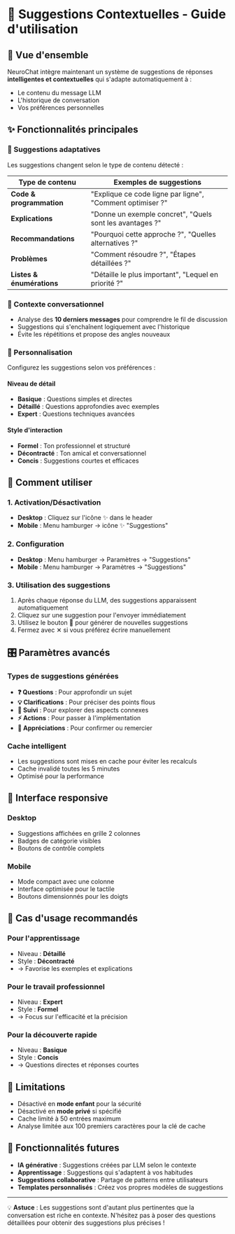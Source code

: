# 🧠 Suggestions Contextuelles - Guide d'utilisation

## 🎯 Vue d'ensemble

NeuroChat intègre maintenant un système de suggestions de réponses **intelligentes et contextuelles** qui s'adapte automatiquement à :
- Le contenu du message LLM
- L'historique de conversation
- Vos préférences personnelles

## ✨ Fonctionnalités principales

### 🔄 Suggestions adaptatives
Les suggestions changent selon le type de contenu détecté :

| Type de contenu | Exemples de suggestions |
|-----------------|------------------------|
| **Code & programmation** | "Explique ce code ligne par ligne", "Comment optimiser ?" |
| **Explications** | "Donne un exemple concret", "Quels sont les avantages ?" |
| **Recommandations** | "Pourquoi cette approche ?", "Quelles alternatives ?" |
| **Problèmes** | "Comment résoudre ?", "Étapes détaillées ?" |
| **Listes & énumérations** | "Détaille le plus important", "Lequel en priorité ?" |

### 🧩 Contexte conversationnel
- Analyse des **10 derniers messages** pour comprendre le fil de discussion
- Suggestions qui s'enchaînent logiquement avec l'historique
- Évite les répétitions et propose des angles nouveaux

### 🎨 Personnalisation
Configurez les suggestions selon vos préférences :

#### Niveau de détail
- **Basique** : Questions simples et directes
- **Détaillé** : Questions approfondies avec exemples
- **Expert** : Questions techniques avancées

#### Style d'interaction
- **Formel** : Ton professionnel et structuré
- **Décontracté** : Ton amical et conversationnel  
- **Concis** : Suggestions courtes et efficaces

## 🚀 Comment utiliser

### 1. Activation/Désactivation
- **Desktop** : Cliquez sur l'icône ✨ dans le header
- **Mobile** : Menu hamburger → icône ✨ "Suggestions"

### 2. Configuration
- **Desktop** : Menu hamburger → Paramètres → "Suggestions"
- **Mobile** : Menu hamburger → Paramètres → "Suggestions"

### 3. Utilisation des suggestions
1. Après chaque réponse du LLM, des suggestions apparaissent automatiquement
2. Cliquez sur une suggestion pour l'envoyer immédiatement
3. Utilisez le bouton 🔄 pour générer de nouvelles suggestions
4. Fermez avec ✕ si vous préférez écrire manuellement

## 🎛️ Paramètres avancés

### Types de suggestions générées
- **❓ Questions** : Pour approfondir un sujet
- **💡 Clarifications** : Pour préciser des points flous
- **🔗 Suivi** : Pour explorer des aspects connexes
- **⚡ Actions** : Pour passer à l'implémentation
- **💖 Appréciations** : Pour confirmer ou remercier

### Cache intelligent
- Les suggestions sont mises en cache pour éviter les recalculs
- Cache invalidé toutes les 5 minutes
- Optimisé pour la performance

## 📱 Interface responsive

### Desktop
- Suggestions affichées en grille 2 colonnes
- Badges de catégorie visibles
- Boutons de contrôle complets

### Mobile  
- Mode compact avec une colonne
- Interface optimisée pour le tactile
- Boutons dimensionnés pour les doigts

## 🔧 Cas d'usage recommandés

### Pour l'apprentissage
- Niveau : **Détaillé**
- Style : **Décontracté**
- → Favorise les exemples et explications

### Pour le travail professionnel
- Niveau : **Expert**  
- Style : **Formel**
- → Focus sur l'efficacité et la précision

### Pour la découverte rapide
- Niveau : **Basique**
- Style : **Concis**
- → Questions directes et réponses courtes

## 🚫 Limitations

- Désactivé en **mode enfant** pour la sécurité
- Désactivé en **mode privé** si spécifié
- Cache limité à 50 entrées maximum
- Analyse limitée aux 100 premiers caractères pour la clé de cache

## 🔮 Fonctionnalités futures

- **IA générative** : Suggestions créées par LLM selon le contexte
- **Apprentissage** : Suggestions qui s'adaptent à vos habitudes
- **Suggestions collaborative** : Partage de patterns entre utilisateurs
- **Templates personnalisés** : Créez vos propres modèles de suggestions

---

💡 **Astuce** : Les suggestions sont d'autant plus pertinentes que la conversation est riche en contexte. N'hésitez pas à poser des questions détaillées pour obtenir des suggestions plus précises !
